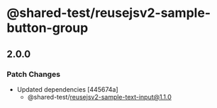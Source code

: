 # @shared-test/reusejsv2-sample-button-group

## 2.0.0

### Patch Changes

- Updated dependencies [445674a]
  - @shared-test/reusejsv2-sample-text-input@1.1.0
